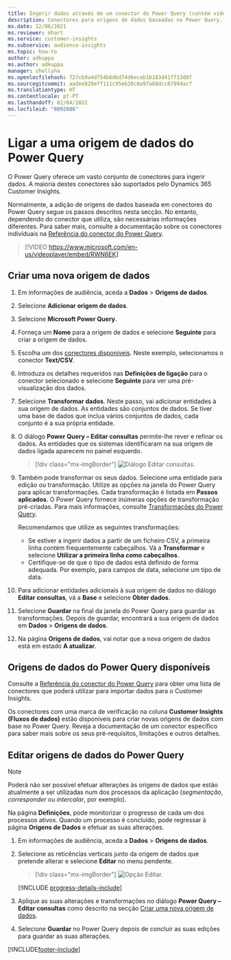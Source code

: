 ```yaml
---
title: Ingerir dados através de um conector do Power Query (contém vídeo)
description: Conectores para origens de dados baseadas no Power Query.
ms.date: 12/06/2021
ms.reviewer: mhart
ms.service: customer-insights
ms.subservice: audience-insights
ms.topic: how-to
author: adkuppa
ms.author: adkuppa
manager: shellyha
ms.openlocfilehash: 727cb9a4d754b6dbd74d6ecab1b183d41f713d8f
ms.sourcegitcommit: aadee829eff111c95eb30c0a97a68dcc87994acf
ms.translationtype: HT
ms.contentlocale: pt-PT
ms.lasthandoff: 02/04/2022
ms.locfileid: "8092086"
---
```

# <a name="connect-to-a-power-query-data-source"></a>Ligar a uma origem de dados do Power Query

O Power Query oferece um vasto conjunto de conectores para ingerir dados. A maioria destes conectores são suportados pelo Dynamics 365 Customer Insights. 

Normalmente, a adição de origens de dados baseada em conectores do Power Query segue os passos descritos nesta secção. No entanto, dependendo do conector que utiliza, são necessárias informações diferentes. Para saber mais, consulte a documentação sobre os conectores individuais na [Referência do conector do Power Query](/power-query/connectors/).

> [!VIDEO https://www.microsoft.com/en-us/videoplayer/embed/RWN6EK]

## <a name="create-a-new-data-source"></a>Criar uma nova origem de dados

1. Em informações de audiência, aceda a **Dados** > **Origens de dados**.

1. Selecione **Adicionar origem de dados**.

1. Selecione **Microsoft Power Query**.

1. Forneça um **Nome** para a origem de dados e selecione **Seguinte** para criar a origem de dados.

1. Escolha um dos [conectores disponíveis](#available-power-query-data-sources). Neste exemplo, selecionamos o conector **Text/CSV**.

1. Introduza os detalhes requeridos nas **Definições de ligação** para o conector selecionado e selecione **Seguinte** para ver uma pré-visualização dos dados.

1. Selecione **Transformar dados**. Neste passo, vai adicionar entidades à sua origem de dados. As entidades são conjuntos de dados. Se tiver uma base de dados que inclua vários conjuntos de dados, cada conjunto é a sua própria entidade.

1. O diálogo **Power Query – Editar consultas** permite-lhe rever e refinar os dados. As entidades que os sistemas identificaram na sua origem de dados ligada aparecem no painel esquerdo.

   > [!div class="mx-imgBorder"]
   > ![Diálogo Editar consultas.](media/data-manager-configure-edit-queries.png "Diálogo Editar consultas")

1. Também pode transformar os seus dados. Selecione uma entidade para edição ou transformação. Utilize as opções na janela do Power Query para aplicar transformações. Cada transformação é listada em **Passos aplicados**. O Power Query fornece inúmeras opções de transformação pré-criadas. Para mais informações, consulte [Transformações do Power Query](/power-query/power-query-what-is-power-query#transformations).

   Recomendamos que utilize as seguintes transformações:

   - Se estiver a ingerir dados a partir de um ficheiro CSV, a primeira linha contém frequentemente cabeçalhos. Vá a **Transformar** e selecione **Utilizar a primeira linha como cabeçalhos**.
   - Certifique-se de que o tipo de dados está definido de forma adequada. Por exemplo, para campos de data, selecione um tipo de data.

1. Para adicionar entidades adicionais à sua origem de dados no diálogo **Editar consultas**, vá a **Base** e selecione **Obter dados**.

1. Selecione **Guardar** na final da janela do Power Query para guardar as transformações. Depois de guardar, encontrará a sua origem de dados em **Dados** > **Origens de dados**.

1. Na página **Origens de dados**, vai notar que a nova origem de dados está em estado **A atualizar**.

## <a name="available-power-query-data-sources"></a>Origens de dados do Power Query disponíveis

Consulte a [Referência do conector do Power Query](/power-query/connectors/) para obter uma lista de conectores que poderá utilizar para importar dados para o Customer Insights. 

Os conectores com uma marca de verificação na coluna **Customer Insights (Fluxos de dados)** estão disponíveis para criar novas origens de dados com base no Power Query. Reveja a documentação de um conector específico para saber mais sobre os seus pré-requisitos, limitações e outros detalhes.

## <a name="edit-power-query-data-sources"></a>Editar origens de dados do Power Query

> [!NOTE]
> Poderá não ser possível efetuar alterações às origens de dados que estão atualmente a ser utilizadas num dos processos da aplicação (*segmentação*, *corresponder* ou *intercalar*, por exemplo). 
>
> Na página **Definições**, pode monitorizar o progresso de cada um dos processos ativos. Quando um processo é concluído, pode regressar à página **Origens de Dados** e efetuar as suas alterações.

1. Em informações de audiência, aceda a **Dados** > **Origens de dados**.

2. Selecione as reticências verticais junto da origem de dados que pretende alterar e selecione **Editar** no menu pendente.

   > [!div class="mx-imgBorder"]
   > ![Opção Editar.](media/edit-option-data-sources.png "Opção Editar")

   [!INCLUDE [progress-details-include](../includes/progress-details-pane.md)]
   
3. Aplique as suas alterações e transformações no diálogo **Power Query – Editar consultas** como descrito na secção [Criar uma nova origem de dados](#create-a-new-data-source).

4. Selecione **Guardar** no Power Query depois de concluir as suas edições para guardar as suas alterações.


[!INCLUDE[footer-include](../includes/footer-banner.md)]
